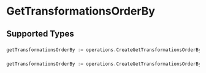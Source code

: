 # GetTransformationsOrderBy


## Supported Types

### 

```go
getTransformationsOrderBy := operations.CreateGetTransformationsOrderByStr(string{/* values here */})
```

### 

```go
getTransformationsOrderBy := operations.CreateGetTransformationsOrderByArrayOfstr([]string{/* values here */})
```

